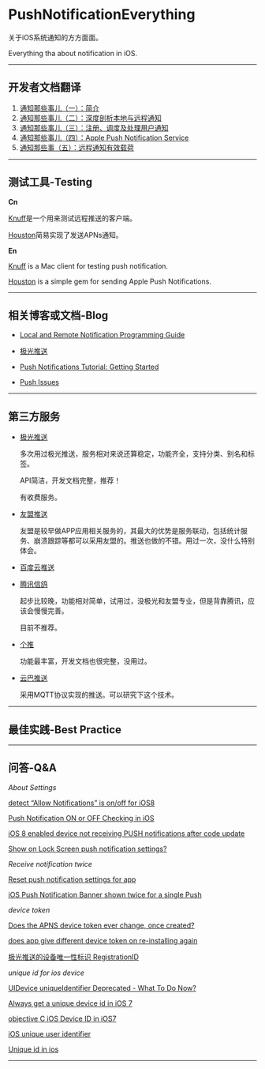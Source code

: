 # PushNotificationEverything

关于iOS系统通知的方方面面。

Everything tha about notification in iOS.

*** 

## 开发者文档翻译

1. [通知那些事儿（一）：简介](http://wenghengcong.com/2016/04/通知那些事儿（一）：简介/)
2. [通知那些事儿（二）：深度剖析本地与远程通知](http://wenghengcong.com/2016/04/通知那些事儿（二）：深度剖析本地与远程通知/)
3. [通知那些事儿（三）：注册、调度及处理用户通知](http://wenghengcong.com/2016/04/通知那些事儿（三）：注册、调度及处理用户通知/)
4. [通知那些事儿（四）：Apple Push Notification Service](http://wenghengcong.com/2016/05/通知那些事儿（四）：Apple-Push-Notification-Service/)
5. [通知那些事（五）：远程通知有效载荷](http://wenghengcong.com/2016/05/%E9%80%9A%E7%9F%A5%E9%82%A3%E4%BA%9B%E4%BA%8B%EF%BC%88%E4%BA%94%EF%BC%89%EF%BC%9A%E8%BF%9C%E7%A8%8B%E9%80%9A%E7%9F%A5%E6%9C%89%E6%95%88%E8%BD%BD%E8%8D%B7/)

***

## 测试工具-Testing

**Cn**

[Knuff](https://github.com/KnuffApp/Knuff)是一个用来测试远程推送的客户端。

[Houston](https://github.com/nomad/houston)简易实现了发送APNs通知。

**En**

[Knuff](https://github.com/KnuffApp/Knuff) is a Mac client for testing push notification.

[Houston](https://github.com/nomad/houston) is a simple gem for sending Apple Push Notifications.



***

## 相关博客或文档-Blog

* [Local and Remote Notification Programming Guide](https://developer.apple.com/library/mac/documentation/NetworkingInternet/Conceptual/RemoteNotificationsPG/Chapters/Introduction.html#//apple_ref/doc/uid/TP40008194-CH1-SW1)

* [极光推送](http://blog.jpush.cn/)

* [Push Notifications Tutorial: Getting Started](https://www.raywenderlich.com/123862/push-notifications-tutorial)

* [Push Issues](https://developer.apple.com/library/ios/technotes/tn2265/_index.html)

***

## 第三方服务

* [极光推送](https://www.jpush.cn/)

	多次用过极光推送，服务相对来说还算稳定，功能齐全，支持分类、别名和标签。
	
	API简洁，开发文档完整，推荐！
	
	有收费服务。

* [友盟推送](http://mobile.umeng.com/push)

	友盟是较早做APP应用相关服务的，其最大的优势是服务联动，包括统计服务、崩溃跟踪等都可以采用友盟的。推送也做的不错。用过一次，没什么特别体会。

* [百度云推送](http://push.baidu.com/)
* [腾讯信鸽](http://xg.qq.com/)

	起步比较晚，功能相对简单，试用过，没极光和友盟专业，但是背靠腾讯，应该会慢慢完善。
	
	目前不推荐。

* [个推](http://www.getui.com/)

	功能最丰富，开发文档也很完整，没用过。

* [云巴推送](http://yunba.io/products/push/)

	采用MQTT协议实现的推送。可以研究下这个技术。

***

## 最佳实践-Best Practice

***


## 问答-Q&A

*About Settings*

[detect “Allow Notifications” is on/off for iOS8](http://stackoverflow.com/questions/25111644/detect-allow-notifications-is-on-off-for-ios8)

[Push Notification ON or OFF Checking in iOS](http://stackoverflow.com/questions/20374801/push-notification-on-or-off-checking-in-ios)

[iOS 8 enabled device not receiving PUSH notifications after code update](http://stackoverflow.com/questions/25909568/ios-8-enabled-device-not-receiving-push-notifications-after-code-update)

[Show on Lock Screen push notification settings?](http://stackoverflow.com/questions/36697355/show-on-lock-screen-push-notification-settings)



*Receive notification twice*

[Reset push notification settings for app](http://stackoverflow.com/questions/2438400/reset-push-notification-settings-for-app?lq=1)


[iOS Push Notification Banner shown twice for a single Push](http://stackoverflow.com/questions/33047914/ios-push-notification-banner-shown-twice-for-a-single-push)

*device token*

[Does the APNS device token ever change, once created?](http://stackoverflow.com/questions/6652242/does-the-apns-device-token-ever-change-once-created)

[does app give different device token on re-installing again](http://stackoverflow.com/questions/33888962/does-app-give-different-device-token-on-re-installing-again)

[极光推送的设备唯一性标识 RegistrationID](http://blog.jpush.cn/registrationid/)


*unique id for ios device*

[UIDevice uniqueIdentifier Deprecated - What To Do Now?](http://stackoverflow.com/questions/6993325/uidevice-uniqueidentifier-deprecated-what-to-do-now)

[Always get a unique device id in iOS 7](http://stackoverflow.com/questions/19606773/always-get-a-unique-device-id-in-ios-7)

[objective C iOS Device ID in iOS7](http://stackoverflow.com/questions/19329765/objective-c-ios-device-id-in-ios7)

[iOS unique user identifier](http://stackoverflow.com/questions/7273014/ios-unique-user-identifier?lq=1)

[Unique id in ios](http://stackoverflow.com/questions/20453785/unique-id-in-ios)


***